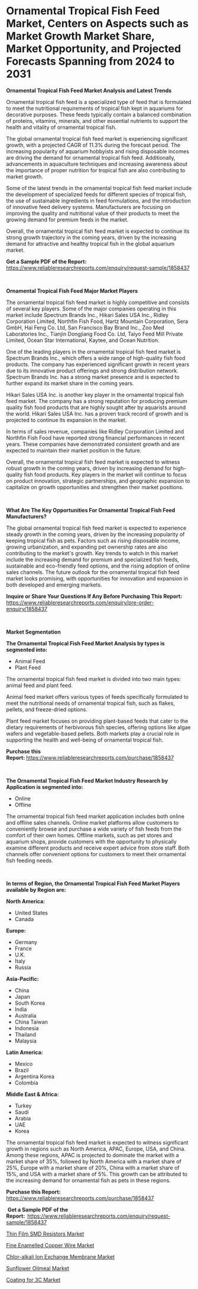 <p><h1>Ornamental Tropical Fish Feed Market, Centers on Aspects such as Market Growth Market Share, Market Opportunity, and Projected Forecasts Spanning from 2024 to 2031</h1></p><p><strong>Ornamental Tropical Fish Feed Market Analysis and Latest Trends</strong></p>
<p><p>Ornamental tropical fish feed is a specialized type of feed that is formulated to meet the nutritional requirements of tropical fish kept in aquariums for decorative purposes. These feeds typically contain a balanced combination of proteins, vitamins, minerals, and other essential nutrients to support the health and vitality of ornamental tropical fish.</p><p>The global ornamental tropical fish feed market is experiencing significant growth, with a projected CAGR of 11.3% during the forecast period. The increasing popularity of aquarium hobbyists and rising disposable incomes are driving the demand for ornamental tropical fish feed. Additionally, advancements in aquaculture techniques and increasing awareness about the importance of proper nutrition for tropical fish are also contributing to market growth.</p><p>Some of the latest trends in the ornamental tropical fish feed market include the development of specialized feeds for different species of tropical fish, the use of sustainable ingredients in feed formulations, and the introduction of innovative feed delivery systems. Manufacturers are focusing on improving the quality and nutritional value of their products to meet the growing demand for premium feeds in the market.</p><p>Overall, the ornamental tropical fish feed market is expected to continue its strong growth trajectory in the coming years, driven by the increasing demand for attractive and healthy tropical fish in the global aquarium market.</p></p>
<p><strong>Get a Sample PDF of the Report:&nbsp;</strong> <a href="https://www.reliableresearchreports.com/enquiry/request-sample/1858437">https://www.reliableresearchreports.com/enquiry/request-sample/1858437</a></p>
<p>&nbsp;</p>
<p><strong>Ornamental Tropical Fish Feed Major Market Players</strong></p>
<p><p>The ornamental tropical fish feed market is highly competitive and consists of several key players. Some of the major companies operating in this market include Spectrum Brands Inc., Hikari Sales USA Inc., Ridley Corporation Limited, Northfin Fish Food, Hartz Mountain Corporation, Sera GmbH, Hai Feng Co. Ltd, San Francisco Bay Brand Inc., Zoo Med Laboratories Inc., Tianjin Dongjiang Food Co. Ltd, Taiyo Feed Mill Private Limited, Ocean Star International, Kaytee, and Ocean Nutrition.</p><p>One of the leading players in the ornamental tropical fish feed market is Spectrum Brands Inc., which offers a wide range of high-quality fish food products. The company has experienced significant growth in recent years due to its innovative product offerings and strong distribution network. Spectrum Brands Inc. has a strong market presence and is expected to further expand its market share in the coming years.</p><p>Hikari Sales USA Inc. is another key player in the ornamental tropical fish feed market. The company has a strong reputation for producing premium quality fish food products that are highly sought after by aquarists around the world. Hikari Sales USA Inc. has a proven track record of growth and is projected to continue its expansion in the market.</p><p>In terms of sales revenue, companies like Ridley Corporation Limited and Northfin Fish Food have reported strong financial performances in recent years. These companies have demonstrated consistent growth and are expected to maintain their market position in the future.</p><p>Overall, the ornamental tropical fish feed market is expected to witness robust growth in the coming years, driven by increasing demand for high-quality fish food products. Key players in the market will continue to focus on product innovation, strategic partnerships, and geographic expansion to capitalize on growth opportunities and strengthen their market positions.</p></p>
<p>&nbsp;</p>
<p><strong>What Are The Key Opportunities For Ornamental Tropical Fish Feed Manufacturers?</strong></p>
<p><p>The global ornamental tropical fish feed market is expected to experience steady growth in the coming years, driven by the increasing popularity of keeping tropical fish as pets. Factors such as rising disposable income, growing urbanization, and expanding pet ownership rates are also contributing to the market's growth. Key trends to watch in this market include the increasing demand for premium and specialized fish feeds, sustainable and eco-friendly feed options, and the rising adoption of online sales channels. The future outlook for the ornamental tropical fish feed market looks promising, with opportunities for innovation and expansion in both developed and emerging markets.</p></p>
<p><strong>Inquire or Share Your Questions If Any Before Purchasing This Report:</strong> <a href="https://www.reliableresearchreports.com/enquiry/pre-order-enquiry/1858437">https://www.reliableresearchreports.com/enquiry/pre-order-enquiry/1858437</a></p>
<p>&nbsp;</p>
<p><strong>Market Segmentation</strong></p>
<p><strong>The Ornamental Tropical Fish Feed Market Analysis by types is segmented into:</strong></p>
<p><ul><li>Animal Feed</li><li>Plant Feed</li></ul></p>
<p><p>The ornamental tropical fish feed market is divided into two main types: animal feed and plant feed. </p><p>Animal feed market offers various types of feeds specifically formulated to meet the nutritional needs of ornamental tropical fish, such as flakes, pellets, and freeze-dried options. </p><p>Plant feed market focuses on providing plant-based feeds that cater to the dietary requirements of herbivorous fish species, offering options like algae wafers and vegetable-based pellets. Both markets play a crucial role in supporting the health and well-being of ornamental tropical fish.</p></p>
<p><strong>Purchase this Report:&nbsp;</strong><a href="https://www.reliableresearchreports.com/purchase/1858437">https://www.reliableresearchreports.com/purchase/1858437</a></p>
<p>&nbsp;</p>
<p><strong>The Ornamental Tropical Fish Feed Market Industry Research by Application is segmented into:</strong></p>
<p><ul><li>Online</li><li>Offline</li></ul></p>
<p><p>The ornamental tropical fish feed market application includes both online and offline sales channels. Online market platforms allow customers to conveniently browse and purchase a wide variety of fish feeds from the comfort of their own homes. Offline markets, such as pet stores and aquarium shops, provide customers with the opportunity to physically examine different products and receive expert advice from store staff. Both channels offer convenient options for customers to meet their ornamental fish feeding needs.</p></p>
<p>&nbsp;</p>
<p><strong>In terms of Region, the Ornamental Tropical Fish Feed Market Players available by Region are:</strong></p>
<p>
    <p> <strong> North America: </strong>
        <ul>
            <li>United States</li>
            <li>Canada</li>
        </ul>
        </p> 
    <p> <strong> Europe: </strong>
        <ul>
            <li>Germany</li>
            <li>France</li>
            <li>U.K.</li>
            <li>Italy</li>
            <li>Russia</li>
        </ul>
        </p> 
    <p> <strong> Asia-Pacific: </strong>
        <ul>
            <li>China</li>
            <li>Japan</li>
            <li>South Korea</li>
            <li>India</li>
            <li>Australia</li>
            <li>China Taiwan</li>
            <li>Indonesia</li>
            <li>Thailand</li>
            <li>Malaysia</li>
        </ul>
        </p> 
    <p> <strong> Latin America: </strong>
        <ul>
            <li>Mexico</li>
            <li>Brazil</li>
            <li>Argentina Korea</li>
            <li>Colombia</li>
        </ul>
        </p> 
    <p> <strong> Middle East & Africa: </strong>
        <ul>
            <li>Turkey</li>
            <li>Saudi</li>
            <li>Arabia</li>
            <li>UAE</li>
            <li>Korea</li>
        </ul>
    </p>
    </p>
<p><p>The ornamental tropical fish feed market is expected to witness significant growth in regions such as North America, APAC, Europe, USA, and China. Among these regions, APAC is projected to dominate the market with a market share of 35%, followed by North America with a market share of 25%, Europe with a market share of 20%, China with a market share of 15%, and USA with a market share of 5%. This growth can be attributed to the increasing demand for ornamental fish as pets in these regions.</p></p>
<p><strong>Purchase this Report: </strong><a href="https://www.reliableresearchreports.com/purchase/1858437">https://www.reliableresearchreports.com/purchase/1858437</a></p>
<p>&nbsp;<strong>Get a Sample PDF of the Report:&nbsp;&nbsp;</strong><a href="https://www.reliableresearchreports.com/enquiry/request-sample/1858437">https://www.reliableresearchreports.com/enquiry/request-sample/1858437</a></p>
<p><strong></strong></p>
<p><p><a href="https://spotless-saver-8fd.notion.site/Thin-Film-SMD-Resistors-Market-A-Comprehensive-Report-of-its-Market-Share-Growth-Trends-2024-20-260cb5199ab64bef9a343cbc4811369d">Thin Film SMD Resistors Market</a></p><p><a href="https://cautious-neon-760.notion.site/Fine-Enamelled-Copper-Wire-Market-Size-Market-Share-and-Global-Market-Analysis-Report-2024-2031-71bc03084f304ead9e05d2101debe926">Fine Enamelled Copper Wire Market</a></p><p><a href="https://view.publitas.com/reportprime-1/chlor-alkali-ion-exchange-membrane-market-research-report-the-key-to-successful-business-strategy-forecasted-for-period-from-2024-2031/">Chlor-alkali Ion Exchange Membrane Market</a></p><p><a href="https://github.com/gdfhhhj/Market-Research-Report-List-3/blob/main/sunflower-oilmeal-market.md">Sunflower Oilmeal Market</a></p><p><a href="https://view.publitas.com/reportprime-1/coating-for-3c-market-size-growth-outlook-from-2024-to-2031-projecting-at-markets-trends-analysis-by-application-regional-outlook-and-revenue/">Coating for 3C Market</a></p></p>